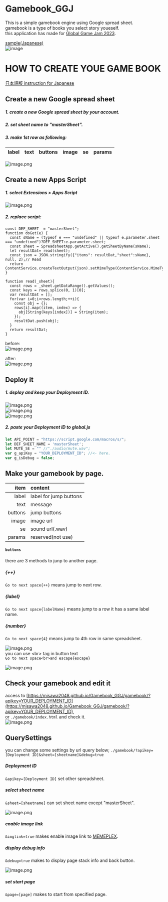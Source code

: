 # Gamebook_GGJ
This is a simple gamebook engine using Google spread sheet.  
gamebook is a type of books you select story youeself.  
this application has made for [Global Game Jam 2023](https://globalgamejam.org/).  

[sample(Japanese)](https://elix.jp/test/gamebook/)  
![image](https://camo.qiitausercontent.com/6aed9684ed29dc4d4ad84ec6f98957576c7827ab/68747470733a2f2f71696974612d696d6167652d73746f72652e73332e61702d6e6f727468656173742d312e616d617a6f6e6177732e636f6d2f302f35393931312f36633039356537652d356339612d616165392d663366642d3436313437623763626565362e706e67)  

# HOW TO CREATE YOUE GAME BOOK 
[日本語版 instruction for Japanese](https://qiita.com/ELIXIR/items/65f80116418550ab1f85)  
## Create a new Google spread sheet
##### 1. create a new Google spread sheet by your account.  
##### 2. set sheet name to "masterSheet".  
##### 3. make 1st row as following:  
| label | text | buttons | image | se | params |
|:-:|:-:|:-:|:-:|:-:|:-:|  

![image.png](https://qiita-image-store.s3.ap-northeast-1.amazonaws.com/0/59911/44e4b63e-eb31-4117-79f4-8eff190bfc51.png)  

## Create a new Apps Script
##### 1. select Extensions > Apps Script  
![image.png](https://qiita-image-store.s3.ap-northeast-1.amazonaws.com/0/59911/ef7a0a7e-d70a-d247-6761-279e61e5b9f3.png)  

##### 2. replace script:  
```
const DEF_SHEET  = "masterSheet";
function doGet(e) {
  const sName = (typeof e === "undefined" || typeof e.parameter.sheet === "undefined")?DEF_SHEET:e.parameter.sheet;
  const sheet = SpreadsheetApp.getActive().getSheetByName(sName);
  let resultDat= read(sheet);
  const json = JSON.stringify({"items": resultDat,"sheet":sName}, null, 2);// Read
  return ContentService.createTextOutput(json).setMimeType(ContentService.MimeType.JSON);
}

function read(_sheet){
  const rows = _sheet.getDataRange().getValues();
  const keys = rows.splice(0, 1)[0];
  var resultDat = [];
  for(var i=0;i<rows.length;++i){
    const obj = {};
    rows[i].map((item, index) => {
      obj[String(keys[index])] = String(item);
    });
    resultDat.push(obj);
  }
  return resultDat;
}
```

before:  
![image.png](https://qiita-image-store.s3.ap-northeast-1.amazonaws.com/0/59911/6ac483bb-b5e9-4d6a-c363-fe59416bb926.png)

after:  
![image.png](https://qiita-image-store.s3.ap-northeast-1.amazonaws.com/0/59911/91d10a2d-e4b3-6385-773d-ce986370f9c8.png)

## Deploy it
##### 1. deploy and keep your Deployment ID.
![image.png](https://qiita-image-store.s3.ap-northeast-1.amazonaws.com/0/59911/f65b54fd-808b-6a17-211f-d2de8028816d.png)  
![image.png](https://qiita-image-store.s3.ap-northeast-1.amazonaws.com/0/59911/282f7067-df6c-1933-4338-4343a648af37.png)  
![image.png](https://qiita-image-store.s3.ap-northeast-1.amazonaws.com/0/59911/f947e919-80cd-f163-5c8b-95a5734e192e.png)  

##### 2. paste your Deployment ID to global.js
``` global.js
let API_POINT = "https://script.google.com/macros/s/";
let DEF_SHEET_NAME = 'masterSheet';
let MUTE_SE = "" //"./audio/mute.wav";
var g_apiKey = "YOUR_DEPLOYMENT_ID"; //<- here.
var g_isDebug = false;
```

## Make your gamebook by page.
| item | content |
|-:|:-|
|label   |label for jump buttons  |
|text   |message   |
|buttons   |jump buttons   |
|image   |image url   |
|se   |sound url(.wav)  |
|params   |reserved(not use)   |
  
#### ```buttons```   
there are 3 methods to junp to another page.
##### {++}
```Go to next space{++}```  means jump to next row.  
##### {label}
```Go to next space{labelName}```  means jump to a row it has a same label name.  
##### {number}
```Go to next space{4}```  means jump to 4th row in same spreadsheet.  

![image.png](https://qiita-image-store.s3.ap-northeast-1.amazonaws.com/0/59911/5ea658fc-c124-d7b1-b75c-448b333b398d.png)  
you can use &lt;br&gt; tag in button text  
```Go to next space<br>and escape{escape}```  

![image.png](https://qiita-image-store.s3.ap-northeast-1.amazonaws.com/0/59911/2c1083fa-5556-9f6c-25e7-7247280b8067.png)  
  
## Check your gamebook and edit it
access to [https://misawa2048.github.io/Gamebook_GGJ/gamebook/?apikey=YOUR_DEPLOYMENT_ID](https://misawa2048.github.io/Gamebook_GGJ/gamebook/?apikey=YOUR_DEPLOYMENT_ID),  
or ```./gamebook/index.html```  and check it.  
![image.png](https://qiita-image-store.s3.ap-northeast-1.amazonaws.com/0/59911/d46512cb-1186-fae6-3ab9-ba74d4d0fd2a.png)  
  
## QuerySettings
you can change some settings by url query below;
```./gamebook/?apikey=[Deployment ID]&sheet=[sheetname]&debug=true```  

##### Deployment ID
```&apikey=[Deployment ID]``` set other spreadsheet.  

##### select sheet name
```&sheet=[sheetname]``` can set sheet name except "masterSheet".  

![image.png](https://qiita-image-store.s3.ap-northeast-1.amazonaws.com/0/59911/1733fe3d-6ef2-51c3-1bab-82d822da8d3a.png)

##### enable image link
```&imglink=true``` makes enable image link to [MEMEPLEX](https://memeplex.app/).  

##### display debug info
```&debug=true``` makes to display page stack info and back button.  

![image.png](https://qiita-image-store.s3.ap-northeast-1.amazonaws.com/0/59911/5547f6c1-efce-4712-5db4-b92046832b14.png)  

##### set start page
```&page=[page]``` makes to start from specified page.  
